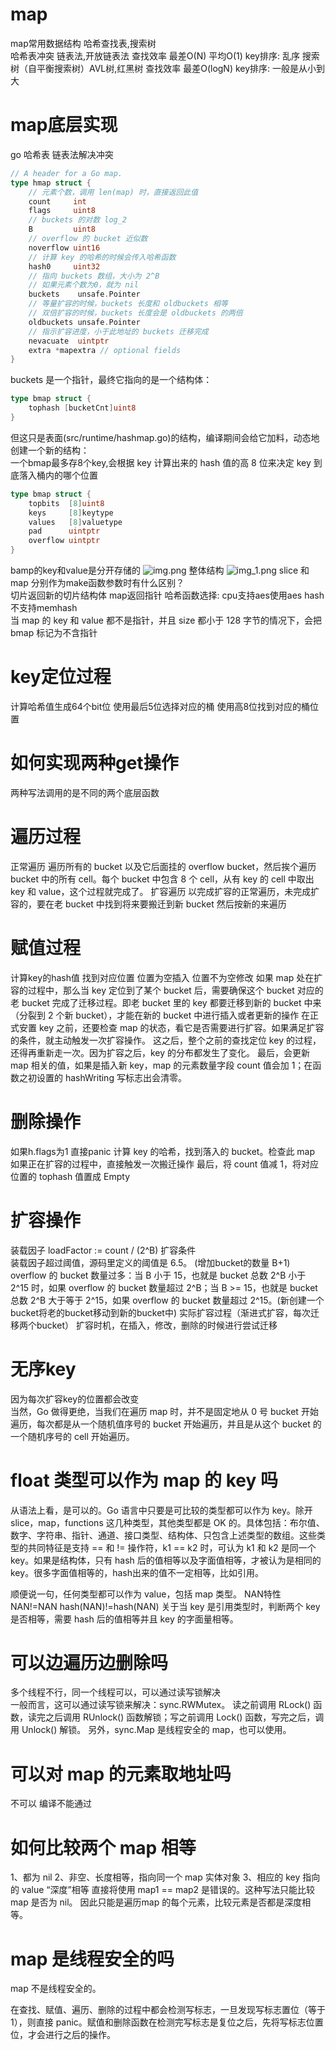 # map
map常用数据结构 哈希查找表,搜索树  
哈希表冲突 链表法,开放链表法 查找效率 最差O(N) 平均O(1) key排序: 乱序 
搜索树（自平衡搜索树）AVL树,红黑树 查找效率 最差O(logN)  key排序: 一般是从小到大

# map底层实现
go 哈希表 链表法解决冲突 
```go
// A header for a Go map.
type hmap struct {
    // 元素个数，调用 len(map) 时，直接返回此值
	count     int
	flags     uint8
	// buckets 的对数 log_2
	B         uint8
	// overflow 的 bucket 近似数
	noverflow uint16
	// 计算 key 的哈希的时候会传入哈希函数
	hash0     uint32
    // 指向 buckets 数组，大小为 2^B
    // 如果元素个数为0，就为 nil
	buckets    unsafe.Pointer
	// 等量扩容的时候，buckets 长度和 oldbuckets 相等
	// 双倍扩容的时候，buckets 长度会是 oldbuckets 的两倍
	oldbuckets unsafe.Pointer
	// 指示扩容进度，小于此地址的 buckets 迁移完成
	nevacuate  uintptr
	extra *mapextra // optional fields
}
```
buckets 是一个指针，最终它指向的是一个结构体：
```go
type bmap struct {
    tophash [bucketCnt]uint8
}
```
但这只是表面(src/runtime/hashmap.go)的结构，编译期间会给它加料，动态地创建一个新的结构：  
一个bmap最多存8个key,会根据 key 计算出来的 hash 值的高 8 位来决定 key 到底落入桶内的哪个位置
```go
type bmap struct { 
    topbits  [8]uint8
    keys     [8]keytype
    values   [8]valuetype
    pad      uintptr
    overflow uintptr
}
```
bamp的key和value是分开存储的
![img.png](图片/img.png)
整体结构
![img_1.png](图片/img_1.png)
slice 和 map 分别作为make函数参数时有什么区别？  
切片返回新的切片结构体
map返回指针
哈希函数选择: cpu支持aes使用aes hash 不支持memhash  
当 map 的 key 和 value 都不是指针，并且 size 都小于 128 字节的情况下，会把 bmap 标记为不含指针
# key定位过程
计算哈希值生成64个bit位  使用最后5位选择对应的桶  使用高8位找到对应的桶位置
# 如何实现两种get操作
两种写法调用的是不同的两个底层函数
# 遍历过程
正常遍历 遍历所有的 bucket 以及它后面挂的 overflow bucket，然后挨个遍历 bucket 中的所有 cell。每个 bucket 中包含 8 个 cell，从有 key 的 cell 中取出 key 和 value，这个过程就完成了。
扩容遍历 以完成扩容的正常遍历，未完成扩容的，要在老 bucket 中找到将来要搬迁到新 bucket 然后按新的来遍历
# 赋值过程
计算key的hash值 找到对应位置 位置为空插入 位置不为空修改
如果 map 处在扩容的过程中，那么当 key 定位到了某个 bucket 后，需要确保这个 bucket 对应的老 bucket 完成了迁移过程。即老 bucket 里的 key 都要迁移到新的 bucket 中来（分裂到 2 个新 bucket），才能在新的 bucket 中进行插入或者更新的操作
在正式安置 key 之前，还要检查 map 的状态，看它是否需要进行扩容。如果满足扩容的条件，就主动触发一次扩容操作。
这之后，整个之前的查找定位 key 的过程，还得再重新走一次。因为扩容之后，key 的分布都发生了变化。
最后，会更新 map 相关的值，如果是插入新 key，map 的元素数量字段 count 值会加 1；在函数之初设置的 hashWriting 写标志出会清零。
# 删除操作
如果h.flags为1 直接panic
计算 key 的哈希，找到落入的 bucket。检查此 map 如果正在扩容的过程中，直接触发一次搬迁操作
最后，将 count 值减 1，将对应位置的 tophash 值置成 Empty
# 扩容操作
装载因子  loadFactor := count / (2^B)
扩容条件   
装载因子超过阈值，源码里定义的阈值是 6.5。 (增加bucket的数量 B+1)
overflow 的 bucket 数量过多：当 B 小于 15，也就是 bucket 总数 2^B 小于 2^15 时，如果 overflow 的 bucket 数量超过 2^B；当 B >= 15，也就是 bucket 总数 2^B 大于等于 2^15，如果 overflow 的 bucket 数量超过 2^15。(新创建一个bucket将老的bucket移动到新的bucket中)
实际扩容过程（渐进式扩容，每次迁移两个bucket）
扩容时机，在插入，修改，删除的时候进行尝试迁移
# 无序key
因为每次扩容key的位置都会改变  
当然，Go 做得更绝，当我们在遍历 map 时，并不是固定地从 0 号 bucket 开始遍历，每次都是从一个随机值序号的 bucket 开始遍历，并且是从这个 bucket 的一个随机序号的 cell 开始遍历。
# float 类型可以作为 map 的 key 吗
从语法上看，是可以的。Go 语言中只要是可比较的类型都可以作为 key。除开 slice，map，functions 这几种类型，其他类型都是 OK 的。具体包括：布尔值、数字、字符串、指针、通道、接口类型、结构体、只包含上述类型的数组。这些类型的共同特征是支持 == 和 != 操作符，k1 == k2 时，可认为 k1 和 k2 是同一个 key。如果是结构体，只有 hash 后的值相等以及字面值相等，才被认为是相同的 key。很多字面值相等的，hash出来的值不一定相等，比如引用。

顺便说一句，任何类型都可以作为 value，包括 map 类型。
NAN特性 NAN!=NAN hash(NAN)!=hash(NAN)
关于当 key 是引用类型时，判断两个 key 是否相等，需要 hash 后的值相等并且 key 的字面量相等。
# 可以边遍历边删除吗
多个线程不行，同一个线程可以，可以通过读写锁解决  
一般而言，这可以通过读写锁来解决：sync.RWMutex。
读之前调用 RLock() 函数，读完之后调用 RUnlock() 函数解锁；写之前调用 Lock() 函数，写完之后，调用 Unlock() 解锁。
另外，sync.Map 是线程安全的 map，也可以使用。
# 可以对 map 的元素取地址吗 
不可以 编译不能通过
# 如何比较两个 map 相等
1、都为 nil
2、非空、长度相等，指向同一个 map 实体对象
3、相应的 key 指向的 value “深度”相等
直接将使用 map1 == map2 是错误的。这种写法只能比较 map 是否为 nil。
因此只能是遍历map 的每个元素，比较元素是否都是深度相等。
# map 是线程安全的吗
map 不是线程安全的。

在查找、赋值、遍历、删除的过程中都会检测写标志，一旦发现写标志置位（等于1），则直接 panic。赋值和删除函数在检测完写标志是复位之后，先将写标志位置位，才会进行之后的操作。